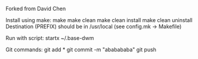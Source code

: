 Forked from David Chen

Install using make:
  make
  make clean
  make clean install
  make clean uninstall
Destination (PREFIX) should be in /usr/local (see config.mk -> Makefile)

Run with script:
  startx ~/.base-dwm

Git commands:
  git add *
  git commit -m "ababababa"
  git push
